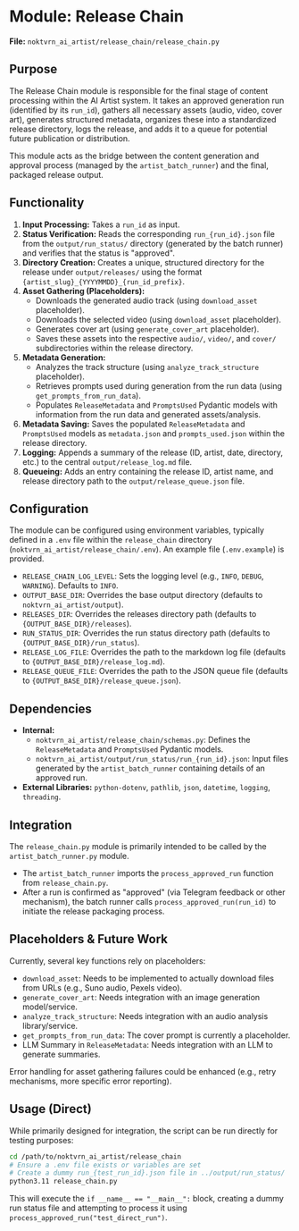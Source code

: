# Module: Release Chain

**File:** `noktvrn_ai_artist/release_chain/release_chain.py`

## Purpose

The Release Chain module is responsible for the final stage of content processing within the AI Artist system. It takes an approved generation run (identified by its `run_id`), gathers all necessary assets (audio, video, cover art), generates structured metadata, organizes these into a standardized release directory, logs the release, and adds it to a queue for potential future publication or distribution.

This module acts as the bridge between the content generation and approval process (managed by the `artist_batch_runner`) and the final, packaged release output.

## Functionality

1.  **Input Processing:** Takes a `run_id` as input.
2.  **Status Verification:** Reads the corresponding `run_{run_id}.json` file from the `output/run_status/` directory (generated by the batch runner) and verifies that the status is "approved".
3.  **Directory Creation:** Creates a unique, structured directory for the release under `output/releases/` using the format `{artist_slug}_{YYYYMMDD}_{run_id_prefix}`.
4.  **Asset Gathering (Placeholders):**
    *   Downloads the generated audio track (using `download_asset` placeholder).
    *   Downloads the selected video (using `download_asset` placeholder).
    *   Generates cover art (using `generate_cover_art` placeholder).
    *   Saves these assets into the respective `audio/`, `video/`, and `cover/` subdirectories within the release directory.
5.  **Metadata Generation:**
    *   Analyzes the track structure (using `analyze_track_structure` placeholder).
    *   Retrieves prompts used during generation from the run data (using `get_prompts_from_run_data`).
    *   Populates `ReleaseMetadata` and `PromptsUsed` Pydantic models with information from the run data and generated assets/analysis.
6.  **Metadata Saving:** Saves the populated `ReleaseMetadata` and `PromptsUsed` models as `metadata.json` and `prompts_used.json` within the release directory.
7.  **Logging:** Appends a summary of the release (ID, artist, date, directory, etc.) to the central `output/release_log.md` file.
8.  **Queueing:** Adds an entry containing the release ID, artist name, and release directory path to the `output/release_queue.json` file.

## Configuration

The module can be configured using environment variables, typically defined in a `.env` file within the `release_chain` directory (`noktvrn_ai_artist/release_chain/.env`). An example file (`.env.example`) is provided.

*   `RELEASE_CHAIN_LOG_LEVEL`: Sets the logging level (e.g., `INFO`, `DEBUG`, `WARNING`). Defaults to `INFO`.
*   `OUTPUT_BASE_DIR`: Overrides the base output directory (defaults to `noktvrn_ai_artist/output`).
*   `RELEASES_DIR`: Overrides the releases directory path (defaults to `{OUTPUT_BASE_DIR}/releases`).
*   `RUN_STATUS_DIR`: Overrides the run status directory path (defaults to `{OUTPUT_BASE_DIR}/run_status`).
*   `RELEASE_LOG_FILE`: Overrides the path to the markdown log file (defaults to `{OUTPUT_BASE_DIR}/release_log.md`).
*   `RELEASE_QUEUE_FILE`: Overrides the path to the JSON queue file (defaults to `{OUTPUT_BASE_DIR}/release_queue.json`).

## Dependencies

*   **Internal:**
    *   `noktvrn_ai_artist/release_chain/schemas.py`: Defines the `ReleaseMetadata` and `PromptsUsed` Pydantic models.
    *   `noktvrn_ai_artist/output/run_status/run_{run_id}.json`: Input files generated by the `artist_batch_runner` containing details of an approved run.
*   **External Libraries:** `python-dotenv`, `pathlib`, `json`, `datetime`, `logging`, `threading`.

## Integration

The `release_chain.py` module is primarily intended to be called by the `artist_batch_runner.py` module.

*   The `artist_batch_runner` imports the `process_approved_run` function from `release_chain.py`.
*   After a run is confirmed as "approved" (via Telegram feedback or other mechanism), the batch runner calls `process_approved_run(run_id)` to initiate the release packaging process.

## Placeholders & Future Work

Currently, several key functions rely on placeholders:

*   `download_asset`: Needs to be implemented to actually download files from URLs (e.g., Suno audio, Pexels video).
*   `generate_cover_art`: Needs integration with an image generation model/service.
*   `analyze_track_structure`: Needs integration with an audio analysis library/service.
*   `get_prompts_from_run_data`: The cover prompt is currently a placeholder.
*   LLM Summary in `ReleaseMetadata`: Needs integration with an LLM to generate summaries.

Error handling for asset gathering failures could be enhanced (e.g., retry mechanisms, more specific error reporting).

## Usage (Direct)

While primarily designed for integration, the script can be run directly for testing purposes:

```bash
cd /path/to/noktvrn_ai_artist/release_chain
# Ensure a .env file exists or variables are set
# Create a dummy run_{test_run_id}.json file in ../output/run_status/
python3.11 release_chain.py
```

This will execute the `if __name__ == "__main__":` block, creating a dummy run status file and attempting to process it using `process_approved_run("test_direct_run")`.

